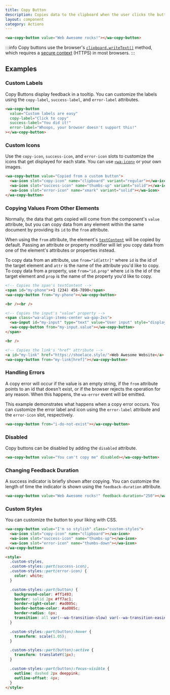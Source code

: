 ```yaml
---
title: Copy Button
description: Copies data to the clipboard when the user clicks the button.
layout: component
category: Actions
---
```


```html {.example}
<wa-copy-button value="Web Awesome rocks!"></wa-copy-button>
```

:::info
Copy buttons use the browser's [`clipboard.writeText()`](https://developer.mozilla.org/en-US/docs/Web/API/Clipboard/writeText) method, which requires a [secure context](https://developer.mozilla.org/en-US/docs/Web/Security/Secure_Contexts) (HTTPS) in most browsers.
:::

## Examples

### Custom Labels

Copy Buttons display feedback in a tooltip. You can customize the labels using the `copy-label`, `success-label`, and `error-label` attributes.

```html {.example}
<wa-copy-button
  value="Custom labels are easy"
  copy-label="Click to copy"
  success-label="You did it!"
  error-label="Whoops, your browser doesn't support this!"
></wa-copy-button>
```

### Custom Icons

Use the `copy-icon`, `success-icon`, and `error-icon` slots to customize the icons that get displayed for each state. You can use [`<wa-icon>`](/docs/components/icon) or your own images.

```html {.example}
<wa-copy-button value="Copied from a custom button">
  <wa-icon slot="copy-icon" name="clipboard" variant="regular"></wa-icon>
  <wa-icon slot="success-icon" name="thumbs-up" variant="solid"></wa-icon>
  <wa-icon slot="error-icon" name="xmark" variant="solid"></wa-icon>
</wa-copy-button>
```

### Copying Values From Other Elements

Normally, the data that gets copied will come from the component's `value` attribute, but you can copy data from any element within the same document by providing its `id` to the `from` attribute.

When using the `from` attribute, the element's [`textContent`](https://developer.mozilla.org/en-US/docs/Web/API/Node/textContent) will be copied by default. Passing an attribute or property modifier will let you copy data from one of the element's attributes or properties instead.

To copy data from an attribute, use `from="id[attr]"` where `id` is the id of the target element and `attr` is the name of the attribute you'd like to copy. To copy data from a property, use `from="id.prop"` where `id` is the id of the target element and `prop` is the name of the property you'd like to copy.

```html {.example}
<!-- Copies the span's textContent -->
<span id="my-phone">+1 (234) 456-7890</span>
<wa-copy-button from="my-phone"></wa-copy-button>

<br /><br />

<!-- Copies the input's "value" property -->
<span class="wa-align-items-center wa-gap-2xs">
  <wa-input id="my-input" type="text" value="User input" style="display: inline-block; max-width: 300px;"></wa-input>
  <wa-copy-button from="my-input.value"></wa-copy-button>
</span>

<br />

<!-- Copies the link's "href" attribute -->
<a id="my-link" href="https://shoelace.style/">Web Awesome Website</a>
<wa-copy-button from="my-link[href]"></wa-copy-button>
```

### Handling Errors

A copy error will occur if the value is an empty string, if the `from` attribute points to an id that doesn't exist, or if the browser rejects the operation for any reason. When this happens, the `wa-error` event will be emitted.

This example demonstrates what happens when a copy error occurs. You can customize the error label and icon using the `error-label` attribute and the `error-icon` slot, respectively.

```html {.example}
<wa-copy-button from="i-do-not-exist"></wa-copy-button>
```

### Disabled

Copy buttons can be disabled by adding the `disabled` attribute.

```html {.example}
<wa-copy-button value="You can't copy me" disabled></wa-copy-button>
```

### Changing Feedback Duration

A success indicator is briefly shown after copying. You can customize the length of time the indicator is shown using the `feedback-duration` attribute.

```html {.example}
<wa-copy-button value="Web Awesome rocks!" feedback-duration="250"></wa-copy-button>
```

### Custom Styles

You can customize the button to your liking with CSS.

```html {.example}
<wa-copy-button value="I'm so stylish" class="custom-styles">
  <wa-icon slot="copy-icon" name="clipboard"></wa-icon>
  <wa-icon slot="success-icon" name="thumbs-up"></wa-icon>
  <wa-icon slot="error-icon" name="thumbs-down"></wa-icon>
</wa-copy-button>

<style>
  .custom-styles,
  .custom-styles::part(success-icon),
  .custom-styles::part(error-icon) {
    color: white;
  }

  .custom-styles::part(button) {
    background-color: #ff1493;
    border: solid 2px #ff7ac1;
    border-right-color: #ad005c;
    border-bottom-color: #ad005c;
    border-radius: 6px;
    transition: all var(--wa-transition-slow) var(--wa-transition-easing);
  }

  .custom-styles::part(button):hover {
    transform: scale(1.05);
  }

  .custom-styles::part(button):active {
    transform: translateY(1px);
  }

  .custom-styles::part(button):focus-visible {
    outline: dashed 2px deeppink;
    outline-offset: 4px;
  }
</style>
```
